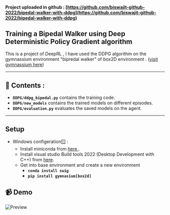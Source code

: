 #### Project uploaded in github : [https://github.com/biswajit-github-2022/bipedal-walker-with-ddpg](https://github.com/biswajit-github-2022/bipedal-walker-with-ddpg)

## Training a Bipedal Walker using Deep Deterministic Policy Gradient algorithm

This is a project of DeepRL , I have used the DDPG algorithm on the gymnassium environment "bipredal walker" of box2D environment . ([visit gymnassium here](https://gymnasium.farama.org/environments/box2d/bipedal_walker/))


-----
## 📂 Contents :
- **`DDPG/ddpg_bipedal.py`** 
    contains the training code.
- **`DDPG/new_models`** 
    contains the trained models on different episodes.
- **`DDPG/evaluation.py`** 
    evaluates the saved models on the agent.

----
## Setup 
- Windows configeration🪟 :
    - Install miniconda from [here ](https://docs.anaconda.com/miniconda/install/).
    - Install visual studio Build tools 2022 (Desktop Development with C++) from [here](https://visualstudio.microsoft.com/downloads/).
    - Get into base environment and create a new environment 
        - **`conda install swig`**
        - **`pip install gymnasium[box2d]`**


        

## 📹 Demo

![Preview](/assets/demo.gif)

